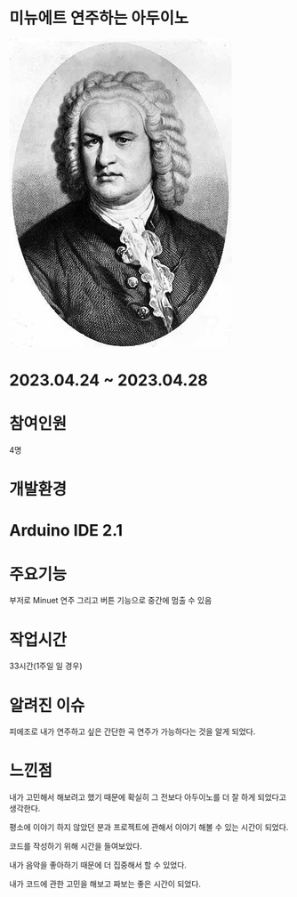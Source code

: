 # 미뉴에트 연주하는 아두이노
<img src="Ba.jpg">

# 2023.04.24 ~ 2023.04.28

# 참여인원
  4명

# 개발환경

# Arduino IDE 2.1

# 주요기능
  부저로 Minuet 연주 그리고 버튼 기능으로 중간에 멈출 수 있음

# 작업시간
  33시간(1주일 일 경우)

# 알려진 이슈

 피에조로 내가 연주하고 싶은 간단한 곡 연주가 가능하다는 것을 알게 되었다.
 
  
 # 느낀점
 내가 고민해서 해보려고 했기 때문에 확실히 그 전보다 아두이노를 더 잘 하게 되었다고 생각한다.
 
 평소에 이야기 하지 않았던 분과 프로젝트에 관해서 이야기 해볼 수 있는 시간이 되었다.
 
 코드를 작성하기 위해 시간을 들여보았다.
 
 내가 음악을 좋아하기 때문에 더 집중해서 할 수 있었다.

 내가 코드에 관한 고민을 해보고 짜보는 좋은 시간이 되었다.
